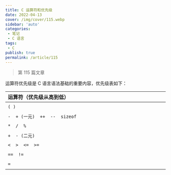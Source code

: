 ```yaml
---
title: C 运算符和优先级
date: 2022-04-13
cover: /img/cover/115.webp
sidebar: 'auto'
categories:
 - 笔记
 - C 语言
tags:
 - C
publish: true
permalink: /article/115
---
```


> 第 115 篇文章
<!-- more -->

运算符优先级是 C 语言语法基础的重要内容，优先级表如下：

| <div style="width: 300pt">运算符（优先级从高到低）</div>| <div style="width: 250pt">结合律</div>|
| :------------------------------ | :--------: |
| `( )`                          |从左往右|
| `-  + (一元)  ++  --  sizeof ` | 从右往左 |
| `*  /  %`                      | 从左往右 |
| `+  - (二元)`                  | 从左往右 |
| `<  >  <=  >=`                 | 从左往右 |
| `==  !=`                       | 从左往右 |
| `=`                            | 从右往左 |